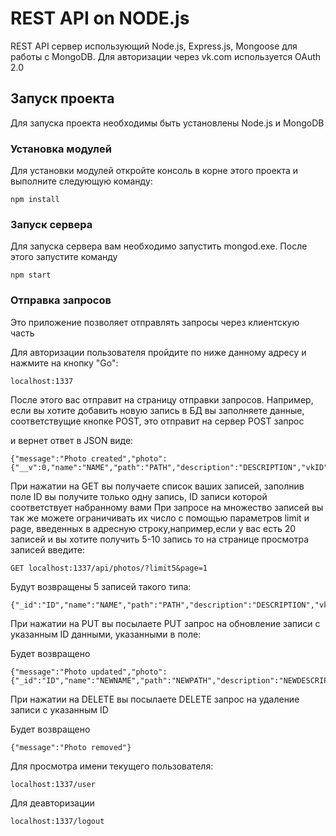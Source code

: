 # REST API on NODE.js

REST API сервер использующий Node.js, Express.js, Mongoose для работы с MongoDB.
Для авторизации через vk.com используется OAuth 2.0



## Запуск проекта

Для запуска проекта необходимы быть установлены Node.js и MongoDB

### Установка модулей

Для установки модулей откройте консоль в корне этого проекта и выполните следующую команду:
```
npm install
```



### Запуск сервера

Для запуска сервера вам необходимо запустить mongod.exe.
После этого запустите команду
```
npm start
```

### Отправка запросов

Это приложение позволяет отправлять запросы через клиентскую часть

Для авторизации пользователя пройдите по ниже данному адресу и нажмите на кнопку "Go":
```
localhost:1337
```

После этого вас отправит на страницу отправки запросов.
Например, если вы хотите добавить новую запись в БД вы заполняете данные, cоответствущие кнопке POST, это отправит на сервер POST запрос
 
и вернет ответ в JSON виде:
```
{"message":"Photo created","photo":{"__v":0,"name":"NAME","path":"PATH","description":"DESCRIPTION","vkID":vkID,"_id":"RECORDID"}}
```
При нажатии на GET вы получаете список ваших записей, заполнив поле ID вы получите только одну запись, ID записи которой соответствует набранному вами
При запросе на множество записей вы так же можете ограничивать их число с помощью параметров limit и page, введенных в адресную строку,например,если у вас есть 20 записей и вы хотите получить 5-10 запись то на странице просмотра записей введите:
```
GET localhost:1337/api/photos/?limit5&page=1
```
Будут возвращены 5 записей такого типа:
```
{"_id":"ID","name":"NAME","path":"PATH","description":"DESCRIPTION","vkID":vkID,"__v":0
```
При нажатии на PUT вы посылаете PUT запрос на  обновление записи c указанным ID данными, указанными в поле:

Будет возвращено
```
{"message":"Photo updated","photo":{"_id":"ID","name":"NEWNAME","path":"NEWPATH","description":"NEWDESCRIPTION","vkID":vkID,"__v":0}}
```
При нажатии на DELETE вы посылаете DELETE запрос на удаление записи с указанным ID

Будет возвращено
```
{"message":"Photo removed"}
```
Для просмотра имени текущего пользователя:
```
localhost:1337/user
```
Для деавторизации
```
localhost:1337/logout
```


